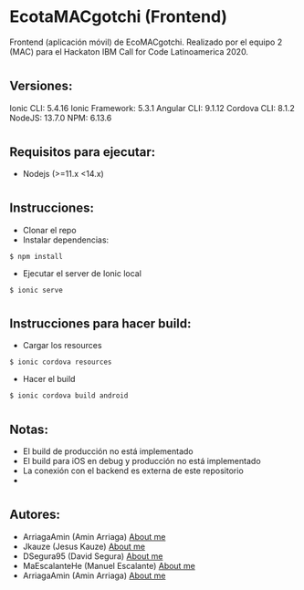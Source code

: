 # EcotaMACgotchi (Frontend)
Frontend (aplicación móvil) de EcoMACgotchi. Realizado por el equipo 2 (MAC) para el Hackaton IBM Call for Code Latinoamerica 2020. 
#
Versiones:
---------
Ionic CLI: 5.4.16
Ionic Framework: 5.3.1
Angular CLI: 9.1.12
Cordova CLI: 8.1.2
NodeJS: 13.7.0
NPM: 6.13.6
#
Requisitos para ejecutar:
---------

- Nodejs (>=11.x <14.x)
#
Instrucciones:
---------

- Clonar el repo
- Instalar dependencias:
```
$ npm install
```

- Ejecutar el server de Ionic local
```
$ ionic serve
```

#
Instrucciones para hacer build:
---------
- Cargar los resources
```
$ ionic cordova resources
```
- Hacer el build
```
$ ionic cordova build android
```
#
Notas:
---------
- El build de producción no está implementado
- El build para iOS en debug y producción no está implementado
- La conexión con el backend es externa de este repositorio
- 
#
Autores:
---------
- ArriagaAmin (Amin Arriaga) [About me](https://github.com/ArriagaAmin)
- Jkauze (Jesus Kauze) [About me](https://github.com/jkauze)
- DSegura95 (David Segura) [About me](https://github.com/dsegura95)
- MaEscalanteHe (Manuel Escalante) [About me](https://github.com/MaEscalanteHe)
- ArriagaAmin (Amin Arriaga) [About me](https://github.com/ArriagaAmin)
